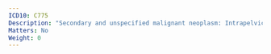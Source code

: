 ```yaml
---
ICD10: C775
Description: "Secondary and unspecified malignant neoplasm: Intrapelvic lymph nodes"
Matters: No
Weight: 0
---
```


